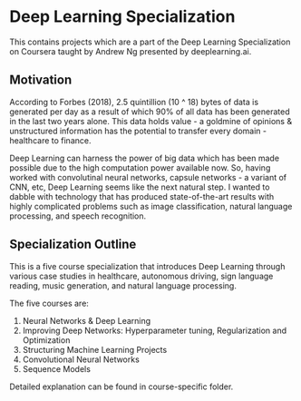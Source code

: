 # Deep Learning Specialization

This contains projects which are a part of the Deep Learning Specialization on Coursera taught by Andrew Ng presented by deeplearning.ai. 

## Motivation
According to Forbes (2018), 2.5 quintillion (10 ^ 18) bytes of data is generated per day as a result of which 90% of all data has been generated in the last two years alone. This data holds value - a goldmine of opinions & unstructured information has the potential to transfer every domain - healthcare to finance. 

Deep Learning can harness the power of big data which has been made possible due to the high computation power available now. So, having worked with convolutinal neural networks, capsule networks - a variant of CNN, etc, Deep Learning seems like the next natural step. I wanted to dabble with technology that has produced state-of-the-art results with highly complicated problems such as image classification, natural language processing, and speech recognition.

## Specialization Outline
This is a five course specialization that introduces Deep Learning through various case studies in healthcare, autonomous driving, sign language reading, music generation, and natural language processing.

The five courses are:
1. Neural Networks & Deep Learning
2. Improving Deep Networks: Hyperparameter tuning, Regularization and Optimization
3. Structuring Machine Learning Projects
4. Convolutional Neural Networks
5. Sequence Models

Detailed explanation can be found in course-specific folder.



